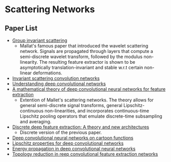 # Scattering Networks

## Paper List

- [Group invariant scattering](https://www.di.ens.fr/~mallat/papiers/ScatCPAM.pdf) 
  - Mallat's famous paper that introduced the wavelet scattering network. Signals are propagated through layers that compute a semi-discrete wavelet transform, followed by the modulus non-linearity. The resulting feature extractor is shown to be asymptotically translation-invariant and stable w.r.t certain non-linear deformations.
- [Invariant scattering convolution networks](https://www.di.ens.fr/~mallat/papiers/Bruna-Mallat-Pami-Scat.pdf)
- [Understanding deep convolutional networks](https://www.di.ens.fr/~mallat/papiers/RSTA2015Published.pdf)
- [A mathematical theory of deep convolutional neural networks for feature extraction](https://arxiv.org/abs/1512.06293)
  - Extention of Mallet's scattering networks. The theory allows for general semi-discrete signal transforms, general Lipschitz-continuous non-linearities, and incorporates continuous-time Lipschitz pooling operators that emulate discrete-time subsampling and averaging.
- [Discrete deep feature extraction: A theory and new architectures](https://arxiv.org/abs/1605.08283)
  - Discrete version of the previous paper.
- [Deep convolutional neural networks on cartoon functions](https://arxiv.org/abs/1605.00031)
- [Lipschitz properties for deep convolutional networks](https://arxiv.org/abs/1701.05217)
- [Energy propagation in deep convolutional neural networks](https://arxiv.org/abs/1704.03636)
- [Topology reduction in reep convolutional feature extraction networks](https://arxiv.org/abs/1707.02711)
